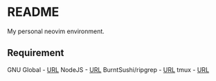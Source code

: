 # README

My personal neovim environment.


## Requirement

GNU Global         - [URL](https://www.gnu.org/software/global/globaldoc_toc.html)
NodeJS             - [URL](https://github.com/nodejs/node)
BurntSushi/ripgrep - [URL](https://github.com/BurntSushi/ripgrep)
tmux               - [URL](https://github.com/tmux/tmux)

